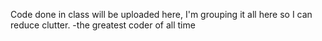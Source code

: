 Code done in class will be uploaded here,
I'm grouping it all here so I can reduce clutter.
-the greatest coder of all time
